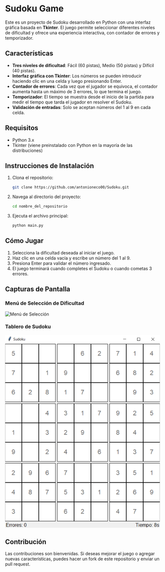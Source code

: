 # Sudoku Game

Este es un proyecto de Sudoku desarrollado en Python con una interfaz gráfica basada en **Tkinter**. El juego permite seleccionar diferentes niveles de dificultad y ofrece una experiencia interactiva, con contador de errores y temporizador.

## Características

- **Tres niveles de dificultad**: Fácil (60 pistas), Medio (50 pistas) y Difícil (40 pistas).
- **Interfaz gráfica con Tkinter**: Los números se pueden introducir haciendo clic en una celda y luego presionando Enter.
- **Contador de errores**: Cada vez que el jugador se equivoca, el contador aumenta hasta un máximo de 3 errores, lo que termina el juego.
- **Temporizador**: El tiempo se muestra desde el inicio de la partida para medir el tiempo que tarda el jugador en resolver el Sudoku.
- **Validación de entradas**: Solo se aceptan números del 1 al 9 en cada celda.

## Requisitos

- Python 3.x
- Tkinter (viene preinstalado con Python en la mayoría de las distribuciones)

## Instrucciones de Instalación

1. Clona el repositorio:

   ```bash
   git clone https://github.com/antonioneco00/Sudoku.git
   ```

2. Navega al directorio del proyecto:

   ```bash
   cd nombre_del_repositorio
   ```

3. Ejecuta el archivo principal:

   ```bash
   python main.py
   ```

## Cómo Jugar

1. Selecciona la dificultad deseada al iniciar el juego.
2. Haz clic en una celda vacía y escribe un número del 1 al 9.
3. Presiona Enter para validar el número ingresado.
4. El juego terminará cuando completes el Sudoku o cuando cometas 3 errores.

## Capturas de Pantalla

### Menú de Selección de Dificultad
![Menú de Selección](media\image.png)

### Tablero de Sudoku
![Tablero de Juego](media\partida.png)

## Contribución

Las contribuciones son bienvenidas. Si deseas mejorar el juego o agregar nuevas características, puedes hacer un fork de este repositorio y enviar un pull request.
